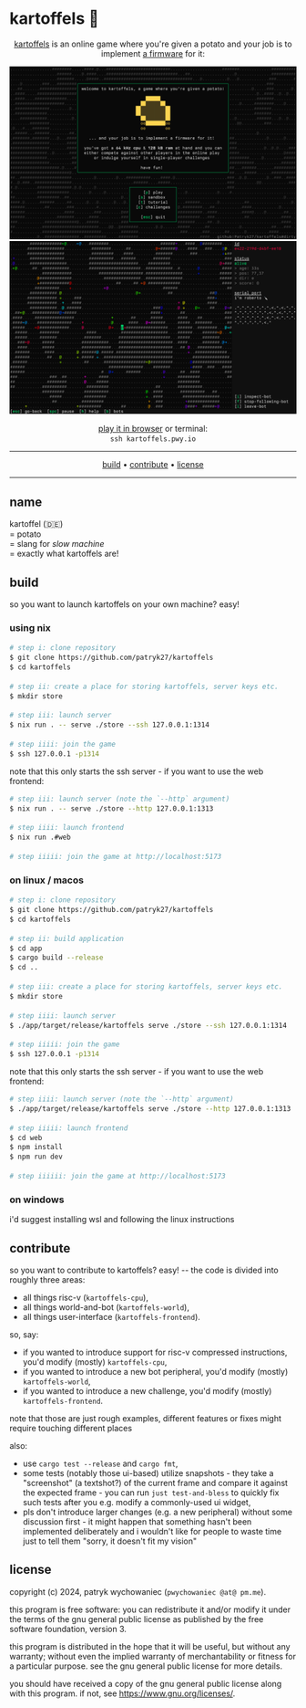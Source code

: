 # kartoffels 🥔

<p align="center">
    <a href="https://kartoffels.pwy.io">kartoffels</a> is an online game where
    you're given a potato and your job is to implement
    <a href="https://github.com/patryk27/kartoffel">a firmware</a> for it:
</p>

![](./readme/595969d8-909e-438f-9c28-073186fcb598.png)
![](./readme/e46b11bf-6b91-4415-af8a-c9e6169b28fb.png)

<p align="center">
    <a href="https://kartoffels.pwy.io">play it in browser</a> or terminal:<br>
    <code>ssh kartoffels.pwy.io</code>
</p>

---

<div align="center">

[build](#build) • [contribute](#contribute) • [license](#license) 

</div>

---

## name

kartoffel (🇩🇪)    
= potato    
= slang for _slow machine_    
= exactly what kartoffels are!

## build

so you want to launch kartoffels on your own machine? easy!

### using nix

```bash
# step i: clone repository
$ git clone https://github.com/patryk27/kartoffels
$ cd kartoffels

# step ii: create a place for storing kartoffels, server keys etc.
$ mkdir store

# step iii: launch server
$ nix run . -- serve ./store --ssh 127.0.0.1:1314

# step iiii: join the game
$ ssh 127.0.0.1 -p1314
```

note that this only starts the ssh server - if you want to use the web frontend:

```bash
# step iii: launch server (note the `--http` argument)
$ nix run . -- serve ./store --http 127.0.0.1:1313

# step iiii: launch frontend
$ nix run .#web

# step iiiii: join the game at http://localhost:5173
```

### on linux / macos

```bash
# step i: clone repository
$ git clone https://github.com/patryk27/kartoffels
$ cd kartoffels

# step ii: build application
$ cd app
$ cargo build --release
$ cd ..

# step iii: create a place for storing kartoffels, server keys etc.
$ mkdir store

# step iiii: launch server
$ ./app/target/release/kartoffels serve ./store --ssh 127.0.0.1:1314

# step iiiii: join the game
$ ssh 127.0.0.1 -p1314
```

note that this only starts the ssh server - if you want to use the web frontend:

```bash
# step iiii: launch server (note the `--http` argument)
$ ./app/target/release/kartoffels serve ./store --http 127.0.0.1:1313

# step iiiii: launch frontend
$ cd web
$ npm install
$ npm run dev

# step iiiiii: join the game at http://localhost:5173
```

### on windows

i'd suggest installing wsl and following the linux instructions

## contribute

so you want to contribute to kartoffels? easy! -- the code is divided into
roughly three areas:

- all things risc-v (`kartoffels-cpu`),
- all things world-and-bot (`kartoffels-world`),
- all things user-interface (`kartoffels-frontend`).

so, say:

- if you wanted to introduce support for risc-v compressed instructions, you'd
  modify (mostly) `kartoffels-cpu`,
- if you wanted to introduce a new bot peripheral, you'd modify (mostly)
  `kartoffels-world`,
- if you wanted to introduce a new challenge, you'd modify (mostly)
  `kartoffels-frontend`.

note that those are just rough examples, different features or fixes might
require touching different places

also:

- use `cargo test --release` and `cargo fmt`,
- some tests (notably those ui-based) utilize snapshots - they take a
  "screenshot" (a textshot?) of the current frame and compare it against the
  expected frame - you can run `just test-and-bless` to quickly fix such tests
  after you e.g. modify a commonly-used ui widget,
- pls don't introduce larger changes (e.g. a new peripheral) without some
  discussion first - it might happen that something hasn't been implemented
  deliberately and i wouldn't like for people to waste time just to tell them
  "sorry, it doesn't fit my vision"

## license

copyright (c) 2024, patryk wychowaniec (`pwychowaniec @at@ pm.me`).

this program is free software: you can redistribute it and/or modify it under
the terms of the gnu general public license as published by the free software
foundation, version 3.

this program is distributed in the hope that it will be useful, but without any
warranty; without even the implied warranty of merchantability or fitness for a
particular purpose. see the gnu general public license for more details.

you should have received a copy of the gnu general public license along with
this program. if not, see <https://www.gnu.org/licenses/>. 
